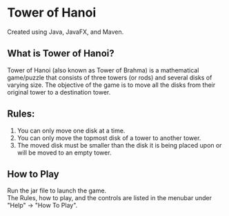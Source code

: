 # Tower of Hanoi
Created using Java, JavaFX, and Maven.
## What is Tower of Hanoi?
Tower of Hanoi (also known as Tower of Brahma) is a mathematical game/puzzle that consists of three towers (or rods) and several disks of varying size. The objective of the game is to move all the disks from their original tower to a destination tower.
## Rules:
1.  You can only move one disk at a time.
2.  You can only move the topmost disk of a tower to another tower.
3.  The moved disk must be smaller than the disk it is being placed upon or will be moved to an empty tower.
## How to Play
Run the jar file to launch the game.<br/>
The Rules, how to play, and the controls are listed in the menubar under "Help" -> "How To Play".
